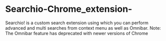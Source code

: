 # Searchio-Chrome_extension-
 Searchio! is a custom search extension using which you can perform advanced and multi searches from context menu as well as Omnibar. 
Note: The Omnibar feature has deprecated with newer versions of Chrome

